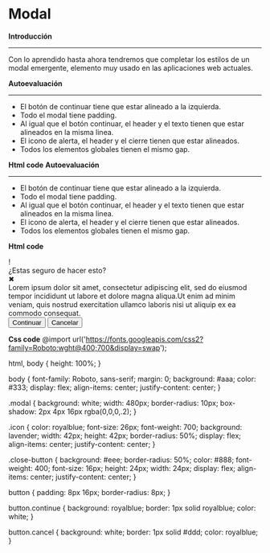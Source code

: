 # Modal

**Introducción**

---

Con lo aprendido hasta ahora tendremos que completar los estilos de un modal emergente, elemento muy usado en las aplicaciones web actuales.

**Autoevaluación**

---

- El botón de continuar tiene que estar alineado a la izquierda.
- Todo el modal tiene padding.
- Al igual que el botón continuar, el header y el texto tienen que estar alineados en la misma linea.
- El icono de alerta, el header y el cierre tienen que estar alineados.
- Todos los elementos globales tienen el mismo gap.

**Html code**
**Autoevaluación**

---

- El botón de continuar tiene que estar alineado a la izquierda.
- Todo el modal tiene padding.
- Al igual que el botón continuar, el header y el texto tienen que estar alineados en la misma linea.
- El icono de alerta, el header y el cierre tienen que estar alineados.
- Todos los elementos globales tienen el mismo gap.

**Html code**

<!DOCTYPE html>
<html lang="en">
  <head>
    <meta charset="UTF-8">
    <meta http-equiv="X-UA-Compatible" content="IE=edge">
    <meta name="viewport" content="width=device-width, initial-scale=1.0">
    <link rel="stylesheet" href="style.css">
    <title>Flex Modal</title>
  </head>
  <body>
    <div class="modal">
      <div class="icon">!</div>
      <div class="header">¿Estas seguro de hacer esto?</div>
      <div class="close-button">✖</div>
      <div class="text">Lorem ipsum dolor sit amet, consectetur adipiscing elit, sed do eiusmod tempor incididunt ut labore et dolore magna aliqua.Ut enim ad minim veniam, quis nostrud exercitation ullamco laboris nisi ut aliquip ex ea commodo consequat.</div>
      <button class="continue">Continuar</button>
      <button class="cancel">Cancelar</button>
    </div>
  </body>
</html>

**Css code**
@import url('https://fonts.googleapis.com/css2?family=Roboto:wght@400;700&display=swap');

html, body {
height: 100%;
}

body {
font-family: Roboto, sans-serif;
margin: 0;
background: #aaa;
color: #333;
display: flex;
align-items: center;
justify-content: center;
}

.modal {
background: white;
width: 480px;
border-radius: 10px;
box-shadow: 2px 4px 16px rgba(0,0,0,.2);
}

.icon {
color: royalblue;
font-size: 26px;
font-weight: 700;
background: lavender;
width: 42px;
height: 42px;
border-radius: 50%;
display: flex;
align-items: center;
justify-content: center;
}

.close-button {
background: #eee;
border-radius: 50%;
color: #888;
font-weight: 400;
font-size: 16px;
height: 24px;
width: 24px;
display: flex;
align-items: center;
justify-content: center;
}

button {
padding: 8px 16px;
border-radius: 8px;
}

button.continue {
background: royalblue;
border: 1px solid royalblue;
color: white;
}

button.cancel {
background: white;
border: 1px solid #ddd;
color: royalblue;
}
